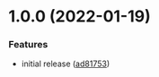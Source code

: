 # 1.0.0 (2022-01-19)


### Features

* initial release ([ad81753](https://github.com/de-it-krachten/ansible-role-rootca/commit/ad81753c0ee0e250044bf6d0422902431455bfc8))
